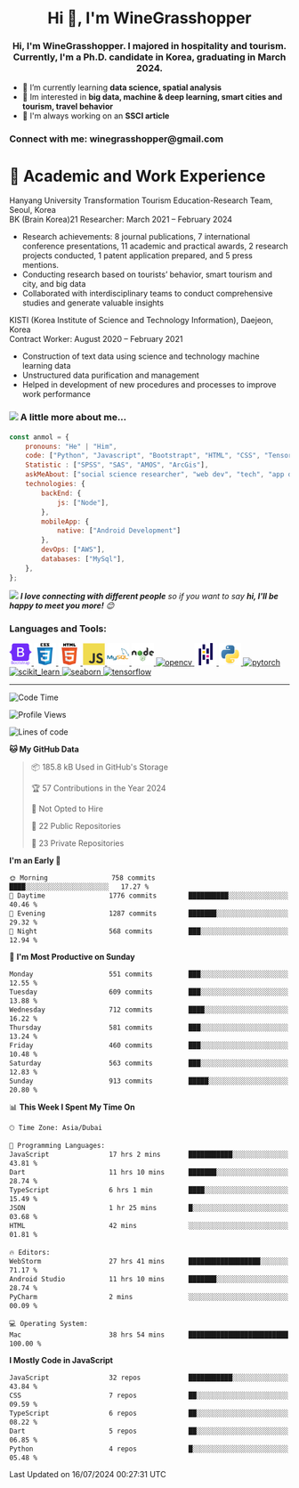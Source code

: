 <h1 align="center">Hi 👋, I'm WineGrasshopper</h1>
<h3 align="center">Hi, I'm WineGrasshopper. I majored in hospitality and tourism. Currently, I'm a Ph.D. candidate in Korea, graduating in March 2024.</h3>



- 🌱 I’m currently learning **data science, spatial analysis**
- 💬 Im interested in **big data, machine & deep learning, smart cities and tourism, travel behavior**
- 📝 I'm always working on an **SSCI article**

<h3 align="left">Connect with me: winegrasshopper@gmail.com</h3>
<p align="left">
</p>

<h1>💫 Academic and Work Experience</h1>
<div class="experience-section">
    <div class="experience-title">Hanyang University Transformation Tourism Education-Research Team, Seoul, Korea</div>
    <div class="experience-position">BK (Brain Korea)21 Researcher: March 2021 – February 2024</div>
    <ul class="experience-details">
        <li>Research achievements: 8 journal publications, 7 international conference presentations, 11 academic and practical awards, 2 research projects conducted, 1 patent application prepared, and 5 press mentions.</li>
        <li>Conducting research based on tourists’ behavior, smart tourism and city, and big data</li>
        <li>Collaborated with interdisciplinary teams to conduct comprehensive studies and generate valuable insights</li>
    </ul>
</div>

<div class="experience-section">
    <div class="experience-title">KISTI (Korea Institute of Science and Technology Information), Daejeon, Korea</div>
    <div class="experience-position">Contract Worker: August 2020 – February 2021</div>
    <ul class="experience-details">
        <li>Construction of text data using science and technology machine learning data</li>
        <li>Unstructured data purification and management</li>
        <li>Helped in development of new procedures and processes to improve work performance</li>
    </ul>
</div>


### <img src="https://media.giphy.com/media/VgCDAzcKvsR6OM0uWg/giphy.gif" width="50"> A little more about me...  

```javascript
const anmol = {
    pronouns: "He" | "Him",
    code: ["Python", "Javascript", "Bootstrapt", "HTML", "CSS", "Tensorflow", "Pytorch", "OpenCV", "Scikit-learn"],
    Statistic : ["SPSS", "SAS", "AMOS", "ArcGis"],
    askMeAbout: ["social science researcher", "web dev", "tech", "app dev"],
    technologies: {
        backEnd: {
            js: ["Node"],
        },
        mobileApp: {
            native: ["Android Development"]
        },
        devOps: ["AWS"],
        databases: ["MySql"],
    },
};
```

<img src="https://media.giphy.com/media/LnQjpWaON8nhr21vNW/giphy.gif" width="60"> <em><b>I love connecting with different people</b> so if you want to say <b>hi, I'll be happy to meet you more!</b> 😊</em>



<h3 align="left">Languages and Tools:</h3>
<p align="left"> <a href="https://getbootstrap.com" target="_blank" rel="noreferrer"> <img src="https://raw.githubusercontent.com/devicons/devicon/master/icons/bootstrap/bootstrap-plain-wordmark.svg" alt="bootstrap" width="40" height="40"/> </a> <a href="https://www.w3schools.com/css/" target="_blank" rel="noreferrer"> <img src="https://raw.githubusercontent.com/devicons/devicon/master/icons/css3/css3-original-wordmark.svg" alt="css3" width="40" height="40"/> </a> <a href="https://www.w3.org/html/" target="_blank" rel="noreferrer"> <img src="https://raw.githubusercontent.com/devicons/devicon/master/icons/html5/html5-original-wordmark.svg" alt="html5" width="40" height="40"/> </a> <a href="https://developer.mozilla.org/en-US/docs/Web/JavaScript" target="_blank" rel="noreferrer"> <img src="https://raw.githubusercontent.com/devicons/devicon/master/icons/javascript/javascript-original.svg" alt="javascript" width="40" height="40"/> </a> <a href="https://www.mysql.com/" target="_blank" rel="noreferrer"> <img src="https://raw.githubusercontent.com/devicons/devicon/master/icons/mysql/mysql-original-wordmark.svg" alt="mysql" width="40" height="40"/> </a> <a href="https://nodejs.org" target="_blank" rel="noreferrer"> <img src="https://raw.githubusercontent.com/devicons/devicon/master/icons/nodejs/nodejs-original-wordmark.svg" alt="nodejs" width="40" height="40"/> </a> <a href="https://opencv.org/" target="_blank" rel="noreferrer"> <img src="https://www.vectorlogo.zone/logos/opencv/opencv-icon.svg" alt="opencv" width="40" height="40"/> </a> <a href="https://pandas.pydata.org/" target="_blank" rel="noreferrer"> <img src="https://raw.githubusercontent.com/devicons/devicon/2ae2a900d2f041da66e950e4d48052658d850630/icons/pandas/pandas-original.svg" alt="pandas" width="40" height="40"/> </a> <a href="https://www.python.org" target="_blank" rel="noreferrer"> <img src="https://raw.githubusercontent.com/devicons/devicon/master/icons/python/python-original.svg" alt="python" width="40" height="40"/> </a> <a href="https://pytorch.org/" target="_blank" rel="noreferrer"> <img src="https://www.vectorlogo.zone/logos/pytorch/pytorch-icon.svg" alt="pytorch" width="40" height="40"/> </a> <a href="https://scikit-learn.org/" target="_blank" rel="noreferrer"> <img src="https://upload.wikimedia.org/wikipedia/commons/0/05/Scikit_learn_logo_small.svg" alt="scikit_learn" width="40" height="40"/> </a> <a href="https://seaborn.pydata.org/" target="_blank" rel="noreferrer"> <img src="https://seaborn.pydata.org/_images/logo-mark-lightbg.svg" alt="seaborn" width="40" height="40"/> </a> <a href="https://www.tensorflow.org" target="_blank" rel="noreferrer"> <img src="https://www.vectorlogo.zone/logos/tensorflow/tensorflow-icon.svg" alt="tensorflow" width="40" height="40"/> </a> </p>


---
<!--START_SECTION:waka-->
![Code Time](http://img.shields.io/badge/Code%20Time-2%2C912%20hrs%209%20mins-blue)

![Profile Views](http://img.shields.io/badge/Profile%20Views-1470-blue)

![Lines of code](https://img.shields.io/badge/From%20Hello%20World%20I%27ve%20Written-4.1%20million%20lines%20of%20code-blue)

**🐱 My GitHub Data** 

> 📦 185.8 kB Used in GitHub's Storage 
 > 
> 🏆 57 Contributions in the Year 2024
 > 
> 🚫 Not Opted to Hire
 > 
> 📜 22 Public Repositories 
 > 
> 🔑 23 Private Repositories 
 > 
**I'm an Early 🐤** 

```text
🌞 Morning                758 commits         ████░░░░░░░░░░░░░░░░░░░░░   17.27 % 
🌆 Daytime                1776 commits        ██████████░░░░░░░░░░░░░░░   40.46 % 
🌃 Evening                1287 commits        ███████░░░░░░░░░░░░░░░░░░   29.32 % 
🌙 Night                  568 commits         ███░░░░░░░░░░░░░░░░░░░░░░   12.94 % 
```
📅 **I'm Most Productive on Sunday** 

```text
Monday                   551 commits         ███░░░░░░░░░░░░░░░░░░░░░░   12.55 % 
Tuesday                  609 commits         ███░░░░░░░░░░░░░░░░░░░░░░   13.88 % 
Wednesday                712 commits         ████░░░░░░░░░░░░░░░░░░░░░   16.22 % 
Thursday                 581 commits         ███░░░░░░░░░░░░░░░░░░░░░░   13.24 % 
Friday                   460 commits         ███░░░░░░░░░░░░░░░░░░░░░░   10.48 % 
Saturday                 563 commits         ███░░░░░░░░░░░░░░░░░░░░░░   12.83 % 
Sunday                   913 commits         █████░░░░░░░░░░░░░░░░░░░░   20.80 % 
```


📊 **This Week I Spent My Time On** 

```text
🕑︎ Time Zone: Asia/Dubai

💬 Programming Languages: 
JavaScript               17 hrs 2 mins       ███████████░░░░░░░░░░░░░░   43.81 % 
Dart                     11 hrs 10 mins      ███████░░░░░░░░░░░░░░░░░░   28.74 % 
TypeScript               6 hrs 1 min         ████░░░░░░░░░░░░░░░░░░░░░   15.49 % 
JSON                     1 hr 25 mins        █░░░░░░░░░░░░░░░░░░░░░░░░   03.68 % 
HTML                     42 mins             ░░░░░░░░░░░░░░░░░░░░░░░░░   01.81 % 

🔥 Editors: 
WebStorm                 27 hrs 41 mins      ██████████████████░░░░░░░   71.17 % 
Android Studio           11 hrs 10 mins      ███████░░░░░░░░░░░░░░░░░░   28.74 % 
PyCharm                  2 mins              ░░░░░░░░░░░░░░░░░░░░░░░░░   00.09 % 

💻 Operating System: 
Mac                      38 hrs 54 mins      █████████████████████████   100.00 % 
```

**I Mostly Code in JavaScript** 

```text
JavaScript               32 repos            ███████████░░░░░░░░░░░░░░   43.84 % 
CSS                      7 repos             ██░░░░░░░░░░░░░░░░░░░░░░░   09.59 % 
TypeScript               6 repos             ██░░░░░░░░░░░░░░░░░░░░░░░   08.22 % 
Dart                     5 repos             ██░░░░░░░░░░░░░░░░░░░░░░░   06.85 % 
Python                   4 repos             █░░░░░░░░░░░░░░░░░░░░░░░░   05.48 % 
```




 Last Updated on 16/07/2024 00:27:31 UTC
<!--END_SECTION:waka-->
